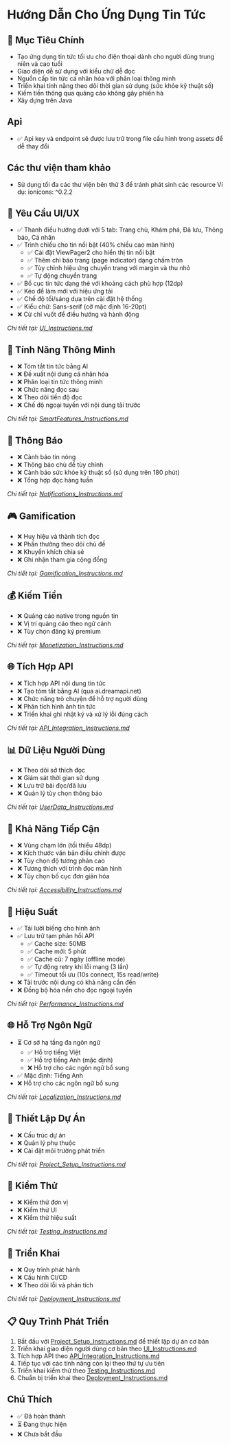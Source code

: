 # Hướng Dẫn Cho Ứng Dụng Tin Tức

## 🎯 Mục Tiêu Chính
- Tạo ứng dụng tin tức tối ưu cho điện thoại dành cho người dùng trung niên và cao tuổi
- Giao diện dễ sử dụng với kiểu chữ dễ đọc
- Nguồn cấp tin tức cá nhân hóa với phân loại thông minh
- Triển khai tính năng theo dõi thời gian sử dụng (sức khỏe kỹ thuật số)
- Kiếm tiền thông qua quảng cáo không gây phiền hà
- Xây dựng trên Java

## Api 
- ✅ Api key và endpoint sẽ được lưu trữ trong file cấu hình trong assets để dễ thay đổi

## Các thư viện tham khảo 
- Sử dụng tối đa các thư viện bên thứ 3 để tránh phát sinh các resource 
Ví dụ: ionicons: ^0.2.2

## 📱 Yêu Cầu UI/UX
- ✅ Thanh điều hướng dưới với 5 tab: Trang chủ, Khám phá, Đã lưu, Thông báo, Cá nhân
- ✅ Trình chiếu cho tin nổi bật (40% chiều cao màn hình)
  - ✅ Cài đặt ViewPager2 cho hiển thị tin nổi bật
  - ✅ Thêm chỉ báo trang (page indicator) dạng chấm tròn
  - ✅ Tùy chỉnh hiệu ứng chuyển trang với margin và thu nhỏ
  - ✅ Tự động chuyển trang
- ✅ Bố cục tin tức dạng thẻ với khoảng cách phù hợp (12dp)
- ✅ Kéo để làm mới với hiệu ứng tải
- ✅ Chế độ tối/sáng dựa trên cài đặt hệ thống
- ✅ Kiểu chữ: Sans-serif (cỡ mặc định 16-20pt)
- ❌ Cử chỉ vuốt để điều hướng và hành động

*Chi tiết tại: [UI_Instructions.md](UI_Instructions.md)*

## 🧠 Tính Năng Thông Minh
- ❌ Tóm tắt tin tức bằng AI
- ❌ Đề xuất nội dung cá nhân hóa
- ❌ Phân loại tin tức thông minh
- ❌ Chức năng đọc sau
- ❌ Theo dõi tiến độ đọc
- ❌ Chế độ ngoại tuyến với nội dung tải trước

*Chi tiết tại: [SmartFeatures_Instructions.md](SmartFeatures_Instructions.md)*

## 🔔 Thông Báo
- ❌ Cảnh báo tin nóng
- ❌ Thông báo chủ đề tùy chỉnh
- ❌ Cảnh báo sức khỏe kỹ thuật số (sử dụng trên 180 phút)
- ❌ Tổng hợp đọc hàng tuần

*Chi tiết tại: [Notifications_Instructions.md](Notifications_Instructions.md)*

## 🎮 Gamification
- ❌ Huy hiệu và thành tích đọc
- ❌ Phần thưởng theo dõi chủ đề
- ❌ Khuyến khích chia sẻ
- ❌ Ghi nhận tham gia cộng đồng

*Chi tiết tại: [Gamification_Instructions.md](Gamification_Instructions.md)*

## 💰 Kiếm Tiền
- ❌ Quảng cáo native trong nguồn tin
- ❌ Vị trí quảng cáo theo ngữ cảnh
- ❌ Tùy chọn đăng ký premium

*Chi tiết tại: [Monetization_Instructions.md](Monetization_Instructions.md)*

## 🌐 Tích Hợp API
- ❌ Tích hợp API nội dung tin tức
- ❌ Tạo tóm tắt bằng AI (qua ai.dreamapi.net)
- ❌ Chức năng trò chuyện để hỗ trợ người dùng
- ❌ Phân tích hình ảnh tin tức
- ❌ Triển khai ghi nhật ký và xử lý lỗi đúng cách

*Chi tiết tại: [API_Integration_Instructions.md](API_Integration_Instructions.md)*

## 📊 Dữ Liệu Người Dùng
- ❌ Theo dõi sở thích đọc
- ❌ Giám sát thời gian sử dụng
- ❌ Lưu trữ bài đọc/đã lưu
- ❌ Quản lý tùy chọn thông báo

*Chi tiết tại: [UserData_Instructions.md](UserData_Instructions.md)*

## 👴 Khả Năng Tiếp Cận
- ❌ Vùng chạm lớn (tối thiểu 48dp)
- ❌ Kích thước văn bản điều chỉnh được
- ❌ Tùy chọn độ tương phản cao
- ❌ Tương thích với trình đọc màn hình
- ❌ Tùy chọn bố cục đơn giản hóa

*Chi tiết tại: [Accessibility_Instructions.md](Accessibility_Instructions.md)*

## 🔋 Hiệu Suất
- ✅ Tải lười biếng cho hình ảnh
- ✅ Lưu trữ tạm phản hồi API
  - ✅ Cache size: 50MB
  - ✅ Cache mới: 5 phút
  - ✅ Cache cũ: 7 ngày (offline mode)
  - ✅ Tự động retry khi lỗi mạng (3 lần)
  - ✅ Timeout tối ưu (10s connect, 15s read/write)
- ❌ Tải trước nội dung có khả năng cần đến
- ❌ Đồng bộ hóa nền cho đọc ngoại tuyến

*Chi tiết tại: [Performance_Instructions.md](Performance_Instructions.md)*

## 🌐 Hỗ Trợ Ngôn Ngữ
- ⏳ Cơ sở hạ tầng đa ngôn ngữ
  - ✅ Hỗ trợ tiếng Việt
  - ✅ Hỗ trợ tiếng Anh (mặc định)
  - ❌ Hỗ trợ cho các ngôn ngữ bổ sung
- ✅ Mặc định: Tiếng Anh
- ❌ Hỗ trợ cho các ngôn ngữ bổ sung

*Chi tiết tại: [Localization_Instructions.md](Localization_Instructions.md)*

## 🔧 Thiết Lập Dự Án
- ❌ Cấu trúc dự án
- ❌ Quản lý phụ thuộc
- ❌ Cài đặt môi trường phát triển

*Chi tiết tại: [Project_Setup_Instructions.md](Project_Setup_Instructions.md)*

## 🧪 Kiểm Thử
- ❌ Kiểm thử đơn vị
- ❌ Kiểm thử UI
- ❌ Kiểm thử hiệu suất

*Chi tiết tại: [Testing_Instructions.md](Testing_Instructions.md)*

## 📲 Triển Khai
- ❌ Quy trình phát hành
- ❌ Cấu hình CI/CD
- ❌ Theo dõi lỗi và phân tích

*Chi tiết tại: [Deployment_Instructions.md](Deployment_Instructions.md)*

## 📋 Quy Trình Phát Triển
1. Bắt đầu với [Project_Setup_Instructions.md](Project_Setup_Instructions.md) để thiết lập dự án cơ bản
2. Triển khai giao diện người dùng cơ bản theo [UI_Instructions.md](UI_Instructions.md)
3. Tích hợp API theo [API_Integration_Instructions.md](API_Integration_Instructions.md)
4. Tiếp tục với các tính năng còn lại theo thứ tự ưu tiên
5. Triển khai kiểm thử theo [Testing_Instructions.md](Testing_Instructions.md)
6. Chuẩn bị triển khai theo [Deployment_Instructions.md](Deployment_Instructions.md)

## Chú Thích
- ✅ Đã hoàn thành
- ⏳ Đang thực hiện
- ❌ Chưa bắt đầu
